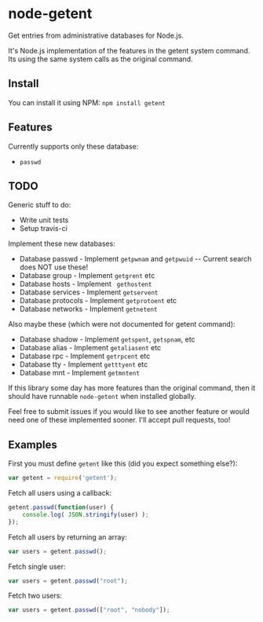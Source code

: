 node-getent
===========

Get entries from administrative databases for Node.js.

It's Node.js implementation of the features in the getent system command. Its using the same system calls as the original command.

Install
-------

You can install it using NPM: `npm install getent`

Features
--------

Currently supports only these database:

* `passwd`

TODO
----

Generic stuff to do:

* Write unit tests
* Setup travis-ci

Implement these new databases:

* Database passwd - Implement `getpwnam` and `getpwuid` -- Current search does NOT use these!
* Database group - Implement `getgrent` etc
* Database hosts - Implement ` gethostent`
* Database services - Implement `getservent`
* Database protocols - Implement `getprotoent` etc
* Database networks - Implement `getnetent`

Also maybe these (which were not documented for getent command):

* Database shadow - Implement `getspent`, `getspnam`, etc
* Database alias - Implement `getaliasent` etc
* Database rpc - Implement `getrpcent` etc
* Database tty - Implement `getttyent` etc
* Database mnt - Implement `getmntent`

If this library some day has more features than the original command, then it should have runnable `node-getent` when installed globally.

Feel free to submit issues if you would like to see another feature or would need one of these implemented sooner. I'll accept pull requests, too!

Examples
--------

First you must define `getent` like this (did you expect something else?):

```javascript
var getent = require('getent');
```

Fetch all users using a callback:

```javascript
getent.passwd(function(user) {
	console.log( JSON.stringify(user) );
});
```

Fetch all users by returning an array:

```javascript
var users = getent.passwd();
```

Fetch single user:

```javascript
var users = getent.passwd("root");
```

Fetch two users:

```javascript
var users = getent.passwd(["root", "nobody"]);
```

